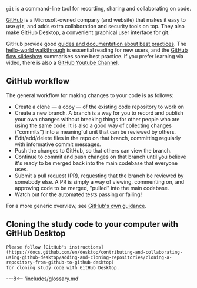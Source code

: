 
`git` is a command-line tool for recording, sharing and collaborating on code.

[GitHub](https://github.com) is a Microsoft-owned company (and website) that makes it easy to use `git`, and adds extra collaboration and security tools on top.  They also make GitHub Desktop, a convenient graphical user interface for git.

GitHub provide good [guides and documentation about best practices](https://guides.github.com/). The [hello-world walkthrough](https://guides.github.com/activities/hello-world/) is essential reading for new users, and the [GitHub flow slideshow](https://guides.github.com/introduction/flow/) summarises some best practice. If you prefer learning via video, there is also a [GitHub Youtube Channel](https://www.youtube.com/channel/UCP7RrmoueENv9TZts3HXXtw).

## GitHub workflow

The general workflow for making changes to your code is as follows:

* Create a clone — a copy — of the existing code repository to work on
* Create a new branch. A branch is a way for you to record and publish your own changes without breaking things for other people who are using the same code. It is also a good way of collecting changes ("commits") into a meaningful unit that can be reviewed by others.
* Edit/add/delete files in the repo on that branch, committing regularly with informative commit messages.
* Push the changes to GitHub, so that others can view the branch.
* Continue to commit and push changes on that branch until you believe it's ready to be merged back into the main codebase that everyone uses.
* Submit a pull request (PR), requesting that the branch be reviewed by somebody else. A PR is simply a way of viewing, commenting on, and approving code to be merged, "pulled" into the main codebase.
* Watch out for the automated tests passing or failing!

For a more generic overview, see [GitHub's own guidance](https://guides.github.com/introduction/flow/).

## Cloning the study code to your computer with GitHub Desktop

    Please follow [GitHub's instructions](https://docs.github.com/en/desktop/contributing-and-collaborating-using-github-desktop/adding-and-cloning-repositories/cloning-a-repository-from-github-to-github-desktop)
    for cloning study code with GitHub Desktop.


---8<-- 'includes/glossary.md'
